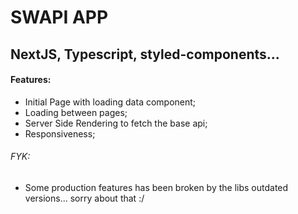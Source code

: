 # SWAPI APP 
## NextJS, Typescript, styled-components... 

#### Features: 
- Initial Page with loading data component; 
- Loading between pages; 
- Server Side Rendering to fetch the base api; 
- Responsiveness; 

###### FYK: 
- Some production features has been broken by the libs outdated versions... sorry about that :/
